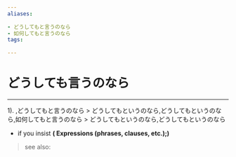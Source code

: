 ```yaml
---
aliases:
    
- どうしてもと言うのなら
- 如何してもと言うのなら
tags:
    
---
```


# どうしても言うのなら
---
1).
,どうしてもと言うのなら > どうしてもというのなら,どうしてもというのなら,如何してもと言うのなら > どうしてもというのなら,どうしてもというのなら

- if you insist
**( Expressions (phrases, clauses, etc.);)**
> see also: 
            